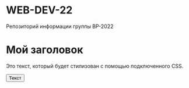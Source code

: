 # WEB-DEV-22
Репозиторий информации группы ВР-2022

<html>
<head>
    <link rel="stylesheet" type="text/css" href="styles.css">
</head>
</html>

# Мой заголовок

Это текст, который будет стилизован с помощью подключенного CSS.

<button>Текст</button>
